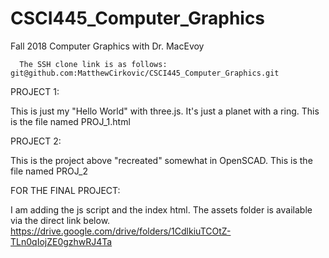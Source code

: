 # CSCI445_Computer_Graphics
Fall 2018 Computer Graphics with Dr. MacEvoy


      The SSH clone link is as follows: git@github.com:MatthewCirkovic/CSCI445_Computer_Graphics.git

PROJECT 1:

  This is just my "Hello World" with three.js. It's just a planet with a ring.
  This is the file named PROJ_1.html
  
PROJECT 2:

  This is the project above "recreated" somewhat in OpenSCAD.
  This is the file named PROJ_2

FOR THE FINAL PROJECT:

  I am adding the js script and the index html. The assets folder is available via the direct link below.
  https://drive.google.com/drive/folders/1CdlkiuTCOtZ-TLn0qIojZE0gzhwRJ4Ta

